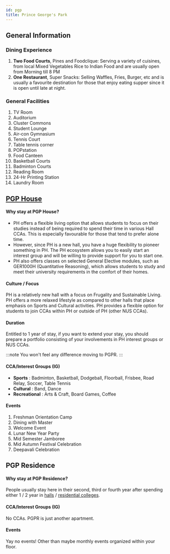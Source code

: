 ```yaml
---
id: pgp
title: Prince George's Park
---
```


## General Information

### Dining Experience
1. **Two Food Courts**, Pines and Foodclique: Serving a variety of cuisines, from local Mixed Vegetables Rice to Indian Food and are usually open from Morning till 8 PM
1. **One Restaurant**, Super Snacks: Selling Waffles, Fries, Burger, etc and is usually a favourite destination for those that enjoy eating supper since it is open until late at night.

### General Facilities
1. TV Room
1. Auditorium
1. Cluster Commons 
1. Student Lounge
1. Air-con Gymnasium
1. Tennis Court
1. Table tennis corner
1. POPstation
1. Food Canteen
1. Basketball Courts
1. Badminton Courts
1. Reading Room
1. 24-Hr Printing Station
1. Laundry Room 

## [PGP House](http://nus.edu.sg/osa/pgphouse)

#### Why stay at PGP House?

- PH offers a flexible living option that allows students to focus on their studies instead of being required to spend their time in various Hall CCAs. This is especially favourable for those that tend to prefer alone time. 
- However, since PH is a new hall, you have a huge flexibility to pioneer something in PH. The PH ecosystem allows you to easily start an interest group and will be willing to provide support for you to start one. 
- PH also offers classes on selected General Elective modules, such as GER1000H (Quantitative Reasoning), which allows students to study and meet their university requirements in the comfort of their homes.

#### Culture / Focus

PH is a relatively new hall with a focus on Frugality and Sustainable Living. PH offers a more relaxed lifestyle as compared to other halls that place emphasis on Sports and Cultural activities. PH provides a flexible option for students to join CCAs within PH or outside of PH (other NUS CCAs). 

#### Duration

Entitled to 1 year of stay, if you want to extend your stay, you should prepare a portfolio consisting of your involvements in PH interest groups or NUS CCAs. 

:::note
You won't feel any difference moving to PGPR.
::: 

#### CCA/Interest Groups (IG)

- **Sports** : Badminton, Basketball, Dodgeball, Floorball, Frisbee, Road Relay, Soccer, Table Tennis
- **Cultural** : Band, Dance
- **Recreational** : Arts & Craft, Board Games, Coffee

#### Events

1. Freshman Orientation Camp
1. Dining with Master
1. Welcome Event
1. Lunar New Year Party
1. Mid Semester Jamboree
1. Mid Autumn Festival Celebration
1. Deepavali Celebration


## PGP Residence

#### Why stay at PGP Residence?

People usually stay here in their second, third or fourth year after spending either 1 / 2 year in [halls](halls.mdx) / [residential colleges](residential-colleges.md).

#### CCA/Interest Groups (IG)

No CCAs. PGPR is just another apartment.

#### Events

Yay no events! Other than maybe monthly events organized within your floor.
